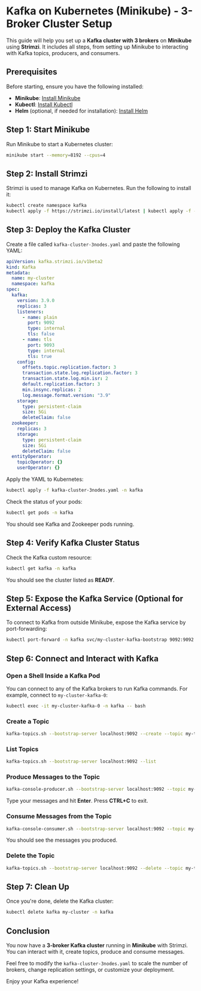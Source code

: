 
# Kafka on Kubernetes (Minikube) - 3-Broker Cluster Setup

This guide will help you set up a **Kafka cluster with 3 brokers** on **Minikube** using **Strimzi**. It includes all steps, from setting up Minikube to interacting with Kafka topics, producers, and consumers.

## Prerequisites
Before starting, ensure you have the following installed:
- **Minikube**: [Install Minikube](https://minikube.sigs.k8s.io/docs/)
- **Kubectl**: [Install Kubectl](https://kubernetes.io/docs/tasks/tools/install-kubectl/)
- **Helm** (optional, if needed for installation): [Install Helm](https://helm.sh/docs/intro/install/)

## Step 1: Start Minikube
Run Minikube to start a Kubernetes cluster:
```bash
minikube start --memory=8192 --cpus=4
```

## Step 2: Install Strimzi
Strimzi is used to manage Kafka on Kubernetes. Run the following to install it:
```bash
kubectl create namespace kafka
kubectl apply -f https://strimzi.io/install/latest | kubectl apply -f -
```

## Step 3: Deploy the Kafka Cluster

Create a file called `kafka-cluster-3nodes.yaml` and paste the following YAML:

```yaml
apiVersion: kafka.strimzi.io/v1beta2
kind: Kafka
metadata:
  name: my-cluster
  namespace: kafka
spec:
  kafka:
    version: 3.9.0   
    replicas: 3  
    listeners:
      - name: plain
        port: 9092
        type: internal
        tls: false
      - name: tls
        port: 9093
        type: internal
        tls: true
    config:
      offsets.topic.replication.factor: 3
      transaction.state.log.replication.factor: 3
      transaction.state.log.min.isr: 2
      default.replication.factor: 3
      min.insync.replicas: 2
      log.message.format.version: "3.9"
    storage:
      type: persistent-claim
      size: 5Gi
      deleteClaim: false
  zookeeper:
    replicas: 3 
    storage:
      type: persistent-claim
      size: 5Gi
      deleteClaim: false
  entityOperator:
    topicOperator: {}
    userOperator: {}
```

Apply the YAML to Kubernetes:
```bash
kubectl apply -f kafka-cluster-3nodes.yaml -n kafka
```

Check the status of your pods:
```bash
kubectl get pods -n kafka
```

You should see Kafka and Zookeeper pods running.

## Step 4: Verify Kafka Cluster Status
Check the Kafka custom resource:
```bash
kubectl get kafka -n kafka
```

You should see the cluster listed as **READY**.

## Step 5: Expose the Kafka Service (Optional for External Access)
To connect to Kafka from outside Minikube, expose the Kafka service by port-forwarding:
```bash
kubectl port-forward -n kafka svc/my-cluster-kafka-bootstrap 9092:9092
```

## Step 6: Connect and Interact with Kafka

### Open a Shell Inside a Kafka Pod
You can connect to any of the Kafka brokers to run Kafka commands. For example, connect to `my-cluster-kafka-0`:
```bash
kubectl exec -it my-cluster-kafka-0 -n kafka -- bash
```

### Create a Topic
```bash
kafka-topics.sh --bootstrap-server localhost:9092 --create --topic my-test-topic --partitions 3 --replication-factor 2
```

### List Topics
```bash
kafka-topics.sh --bootstrap-server localhost:9092 --list
```

### Produce Messages to the Topic
```bash
kafka-console-producer.sh --bootstrap-server localhost:9092 --topic my-test-topic
```
Type your messages and hit **Enter**. Press **CTRL+C** to exit.

### Consume Messages from the Topic
```bash
kafka-console-consumer.sh --bootstrap-server localhost:9092 --topic my-test-topic --from-beginning
```

You should see the messages you produced.

### Delete the Topic
```bash
kafka-topics.sh --bootstrap-server localhost:9092 --delete --topic my-test-topic
```

## Step 7: Clean Up
Once you're done, delete the Kafka cluster:
```bash
kubectl delete kafka my-cluster -n kafka
```

## Conclusion
You now have a **3-broker Kafka cluster** running in **Minikube** with Strimzi. You can interact with it, create topics, produce and consume messages.

Feel free to modify the `kafka-cluster-3nodes.yaml` to scale the number of brokers, change replication settings, or customize your deployment.

Enjoy your Kafka experience! 

